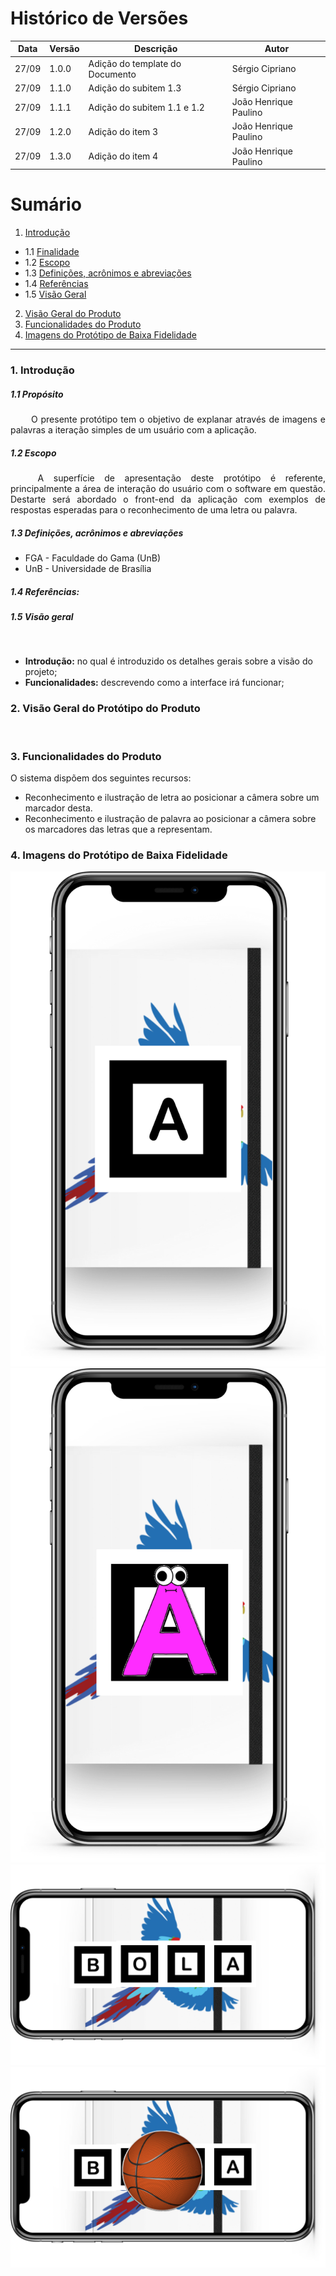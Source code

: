 # Histórico de Versões

Data|Versão|Descrição|Autor
-|-|-|-
27/09|1.0.0|Adição do template do Documento| Sérgio Cipriano|
27/09|1.1.0|Adição do subitem 1.3| Sérgio Cipriano|
27/09|1.1.1|Adição do subitem 1.1 e 1.2| João Henrique Paulino|
27/09|1.2.0|Adição do item 3| João Henrique Paulino|
27/09|1.3.0|Adição do item 4| João Henrique Paulino|

# Sumário

1. [Introdução](#1)
  - 1.1 [Finalidade](#1_1)
  - 1.2 [Escopo](#1_2)
  - 1.3 [Definições, acrônimos e abreviações](#1_3)
  - 1.4 [Referências](#1_4)
  - 1.5 [Visão Geral](#1_5)
2. [Visão Geral do Produto](#2)
3. [Funcionalidades do Produto](#3)
4. [Imagens do Protótipo de Baixa Fidelidade](#4)

___

### 1. <a name="1">Introdução</a>

##### 1.1 <a name ="1_1">Propósito</a>

<p align="justify"> &emsp;&emsp; O presente protótipo tem o objetivo de explanar através de imagens e palavras a iteração simples de um usuário com a aplicação.</p>

##### 1.2 <a name="1_2">Escopo</a>
<p align="justify"> &emsp;&emsp; A superfície de apresentação deste protótipo é referente, principalmente a área de interação do usuário com o software em questão. Destarte será abordado o front-end da aplicação com exemplos de respostas esperadas para o reconhecimento de uma letra ou palavra.</p>

##### 1.3 <a name=1_3>Definições, acrônimos e abreviações</a>

* FGA - Faculdade do Gama (UnB)
* UnB - Universidade de Brasília

##### 1.4 <a name="1_4">  Referências:</a>

<p align="left"></p>

##### 1.5 <a name="1_5">Visão geral</a>

<p align="justify"> &emsp;&emsp; </p>

* **Introdução:** no qual é introduzido os detalhes gerais sobre a visão do projeto;
* **Funcionalidades:** descrevendo como a interface irá funcionar;

### 2. <a name="2">Visão Geral do Protótipo do Produto</a>

<div style="text-align: justify"> &emsp;&emsp; </div>

### 3. <a name="3">Funcionalidades do Produto</a>
O sistema dispõem dos seguintes recursos:<br />
<ul>
  <li>Reconhecimento e ilustração de letra ao posicionar a câmera sobre um marcador desta.</li>
  <li>Reconhecimento e ilustração de palavra ao posicionar a câmera sobre os marcadores das letras que a representam.</li>
</ul>
<p align = "justify"></p>

### 4. <a name="4">Imagens do Protótipo de Baixa Fidelidade</a>
<img src="../imagens/low_fidelity_prototype/Component 1.png" />
<img src="../imagens/low_fidelity_prototype/Component 2.png" />
<img src="../imagens/low_fidelity_prototype/Component 3.png" />
<img src="../imagens/low_fidelity_prototype/Component 4.png" />
